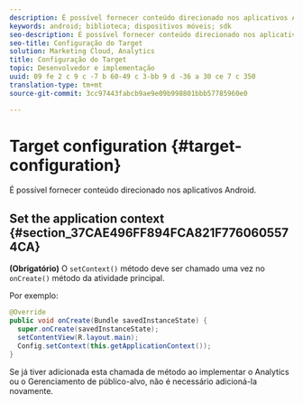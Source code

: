 ```yaml
---
description: É possível fornecer conteúdo direcionado nos aplicativos Android.
keywords: android; biblioteca; dispositivos móveis; sdk
seo-description: É possível fornecer conteúdo direcionado nos aplicativos Android.
seo-title: Configuração do Target
solution: Marketing Cloud, Analytics
title: Configuração do Target
topic: Desenvolvedor e implementação
uuid: 09 fe 2 c 9 c -7 b 60-49 c 3-bb 9 d -36 a 30 ce 7 c 350
translation-type: tm+mt
source-git-commit: 3cc97443fabcb9ae9e09b998801bbb57785960e0

---
```



# Target configuration {#target-configuration}

É possível fornecer conteúdo direcionado nos aplicativos Android.

## Set the application context {#section_37CAE496FF894FCA821F7760605574CA}

**(Obrigatório)** O `setContext()` método deve ser chamado uma vez no `onCreate()` método da atividade principal.

Por exemplo:

```java
@Override 
public void onCreate(Bundle savedInstanceState) { 
  super.onCreate(savedInstanceState); 
  setContentView(R.layout.main); 
  Config.setContext(this.getApplicationContext()); 
}
```

Se já tiver adicionada esta chamada de método ao implementar o Analytics ou o Gerenciamento de público-alvo, não é necessário adicioná-la novamente.
